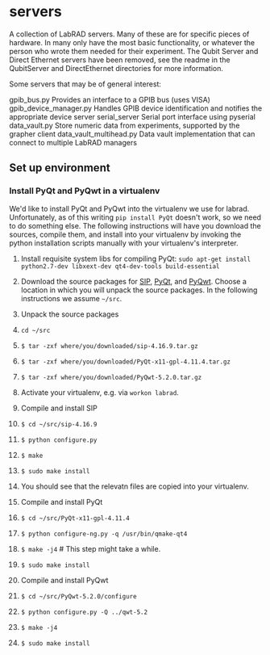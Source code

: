 # servers

A collection of LabRAD servers.  Many of these are for specific pieces of hardware.  In many only 
have the most basic functionality, or whatever the person who wrote them needed for their experiment.
The Qubit Server and Direct Ethernet servers have been removed, see the readme in the QubitServer
and DirectEthernet directories for more information.

Some servers that may be of general interest:

gpib_bus.py                 Provides an interface to a GPIB bus (uses VISA)
gpib_device_manager.py      Handles GPIB device identification and notifies the appropriate device server 
serial_server               Serial port interface using pyserial
data_vault.py               Store numeric data from experiments, supported by the grapher client
data_vault_multihead.py     Data vault implementation that can connect to multiple LabRAD managers

## Set up environment

### Install PyQt and PyQwt in a virtualenv

We'd like to install PyQt and PyQwt into the virtualenv we use for labrad.
Unfortunately, as of this writing `pip install PyQt` doesn't work, so we need to do something else.
The following instructions will have you download the sources, compile them, and install into your virtualenv by invoking the python installation scripts manually with your virtualenv's interpreter.

1. Install requisite system libs for compiling PyQt: `sudo apt-get install python2.7-dev libxext-dev qt4-dev-tools build-essential`

1. Download the source packages for [SIP](https://www.riverbankcomputing.com/software/sip/download), [PyQt](https://www.riverbankcomputing.com/software/pyqt/download), and [PyQwt](http://pyqwt.sourceforge.net/).
Choose a location in which you will unpack the source packages.
In the following instructions we assume `~/src`.

1. Unpack the source packages
  1. `cd ~/src`
  1. `$ tar -zxf where/you/downloaded/sip-4.16.9.tar.gz`
  1. `$ tar -zxf where/you/downloaded/PyQt-x11-gpl-4.11.4.tar.gz`
  1. `$ tar -zxf where/you/downloaded/PyQwt-5.2.0.tar.gz`

1. Activate your virtualenv, e.g. via `workon labrad`.

1. Compile and install SIP
  1. `$ cd ~/src/sip-4.16.9`
  1. `$ python configure.py`
  1. `$ make`
  1. `$ sudo make install`
  1. You should see that the relevatn files are copied into your virtualenv.

1. Compile and install PyQt
  1. `$ cd ~/src/PyQt-x11-gpl-4.11.4`
  1. `$ python configure-ng.py -q /usr/bin/qmake-qt4`
  1. `$ make -j4` # This step might take a while.
  1. `$ sudo make install`

1. Compile and install PyQwt
  1. `$ cd ~/src/PyQwt-5.2.0/configure`
  1. `$ python configure.py -Q ../qwt-5.2`
  1. `$ make -j4`
  1. `$ sudo make install`
